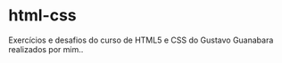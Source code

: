 # html-css
 Exercícios e desafios do curso de HTML5 e CSS do Gustavo Guanabara realizados por mim..
